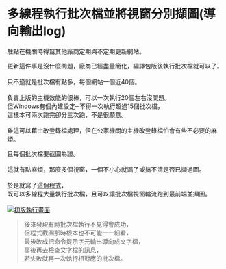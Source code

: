 # 多線程執行批次檔並將視窗分別擷圖(導向輸出log)


駐點在機關時得幫其他廠商定期與不定期更新網站。  

<!--more-->

更新這件事是沒什麼問題，廠商已經盡量簡化，編譯包版後執行批次檔就可以了。  
\
只不過就是批次檔有點多，每個網站一個近40個。  
\
負責上版的主機效能的很棒，可以一次執行20個左右沒問題。  
但Windows有個內建設定─不得一次執行超過15個批次檔，  
這樣本可兩次跑完卻分三次跑，不是很願意。  
\
雖這可以藉由改登錄檔處理，但在公家機關的主機改登錄檔怕會有些不必要的麻煩。  


且每個批次檔要截圖為證。  
\
這就有點麻煩，那麼多個視窗，一個不小心就漏了或搞不清是否已擷過圖。  
\
於是就寫了[這個程式](https://github.com/github-lym/FocusSnapshot)，  
既可以多線程大量執行批次檔，且可以讓批次檔視窗輪流跑到最前端並擷圖。  
\
[![初版執行畫面](demo.webp)](demo.webp)

>後來發現有時批次檔執行不見得會成功，  
>但程式截圖那時根本也不可能一一細看，  
>最後改成把命令提示字元輸出導向成文字檔，  
>事後再去檢查文字檔的訊息，  
>若失敗就再一次執行相對應的批次檔。
